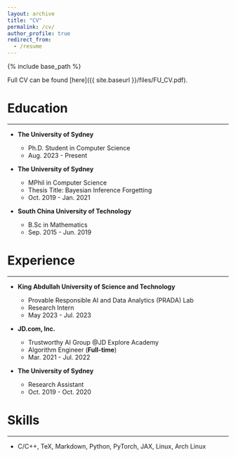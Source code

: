 ```yaml
---
layout: archive
title: "CV"
permalink: /cv/
author_profile: true
redirect_from:
  - /resume
---
```



{% include base_path %}

Full CV can be found [here]({{ site.baseurl }}/files/FU_CV.pdf).


# Education
---
- **The University of Sydney**
  - Ph.D. Student in Computer Science
  - Aug. 2023 - Present

- **The University of Sydney**
  - MPhil in Computer Science
  - Thesis Title: Bayesian Inference Forgetting
  - Oct. 2019 - Jan. 2021

- **South China University of Technology**
  - B.Sc in Mathematics
  - Sep. 2015 - Jun. 2019


# Experience
---
- **King Abdullah University of Science and Technology**
  - Provable Responsible AI and Data Analytics (PRADA) Lab
  - Research Intern
  - May 2023 - Jul. 2023

- **JD.com, Inc.**
  - Trustworthy AI Group @JD Explore Academy
  - Algorithm Engineer (**Full-time**)
  - Mar. 2021 - Jul. 2022

- **The University of Sydney**
  - Research Assistant
  - Oct. 2019 - Oct. 2020


# Skills
---
- C/C++, TeX, Markdown, Python, PyTorch, JAX, Linux, Arch Linux


<!--
Publications
======
  <ul>{% for post in site.publications %}
    {% include archive-single-cv.html %}
  {% endfor %}</ul>
  
Talks
======
  <ul>{% for post in site.talks %}
    {% include archive-single-talk-cv.html %}
  {% endfor %}</ul>
  
Teaching
======
  <ul>{% for post in site.teaching %}
    {% include archive-single-cv.html %}
  {% endfor %}</ul>
  
Service and leadership
======
* Currently signed in to 43 different slack teams
-->
